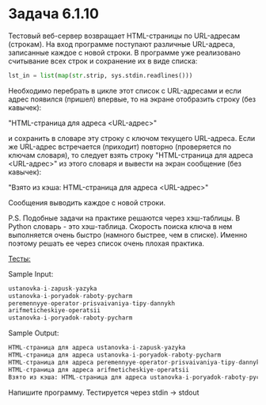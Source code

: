 # Задача 6.1.10

Тестовый веб-сервер возвращает HTML-страницы по URL-адресам (строкам). На вход программе поступают различные URL-адреса, записанные каждое с новой строки. В программе уже реализовано считывание всех строк и сохранение их в виде списка:

```python
lst_in = list(map(str.strip, sys.stdin.readlines()))
```

Необходимо перебрать в цикле этот список с URL-адресами и если адрес появился (пришел) впервые, то на экране отобразить строку (без кавычек):

"HTML-страница для адреса <URL-адрес>"

и сохранить в словаре эту строку с ключом текущего URL-адреса. Если же URL-адрес встречается (приходит) повторно (проверяется по ключам словаря), то следует взять строку "HTML-страница для адреса <URL-адрес>" из этого словаря и вывести на экран сообщение (без кавычек):

"Взято из кэша: HTML-страница для адреса <URL-адрес>"

Сообщения выводить каждое с новой строки.

P.S. Подобные задачи на практике решаются через хэш-таблицы. В Python словарь - это хэш-таблица. Скорость поиска ключа в нем выполняется очень быстро (намного быстрее, чем в списке). Именно поэтому решать ее через список очень плохая практика.

[Тесты:](https://github.com/selfedu-rus/test-python-base/tree/main/6/6.1.10 "Тесты")

Sample Input:

```python
ustanovka-i-zapusk-yazyka
ustanovka-i-poryadok-raboty-pycharm
peremennyye-operator-prisvaivaniya-tipy-dannykh
arifmeticheskiye-operatsii
ustanovka-i-poryadok-raboty-pycharm
```

Sample Output:

```python
HTML-страница для адреса ustanovka-i-zapusk-yazyka
HTML-страница для адреса ustanovka-i-poryadok-raboty-pycharm
HTML-страница для адреса peremennyye-operator-prisvaivaniya-tipy-dannykh
HTML-страница для адреса arifmeticheskiye-operatsii
Взято из кэша: HTML-страница для адреса ustanovka-i-poryadok-raboty-pycharm
```

Напишите программу. Тестируется через stdin → stdout
